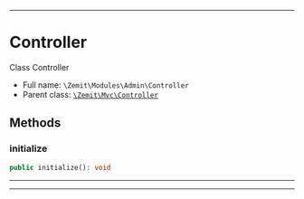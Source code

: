 ***

# Controller

Class Controller



* Full name: `\Zemit\Modules\Admin\Controller`
* Parent class: [`\Zemit\Mvc\Controller`](../../Mvc/Controller.md)




## Methods


### initialize



```php
public initialize(): void
```












***


***
